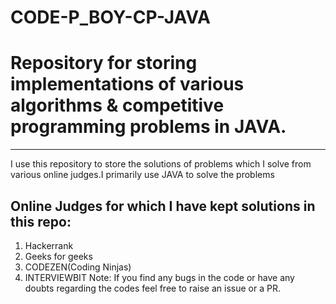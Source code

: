 # CODE-P_BOY-CP-JAVA
# Repository for storing implementations of various algorithms &amp; competitive programming problems in JAVA.
*************************************************************************************************************
I use this repository to store the solutions of problems which I solve from various online judges.I primarily use JAVA to solve the problems

## Online Judges for which I have kept solutions in this repo:
 1. Hackerrank
 2. Geeks for geeks
 3. CODEZEN(Coding Ninjas)
 4. INTERVIEWBIT
Note: If you find any bugs in the code or have any doubts regarding the codes feel free to raise an issue or a PR.
